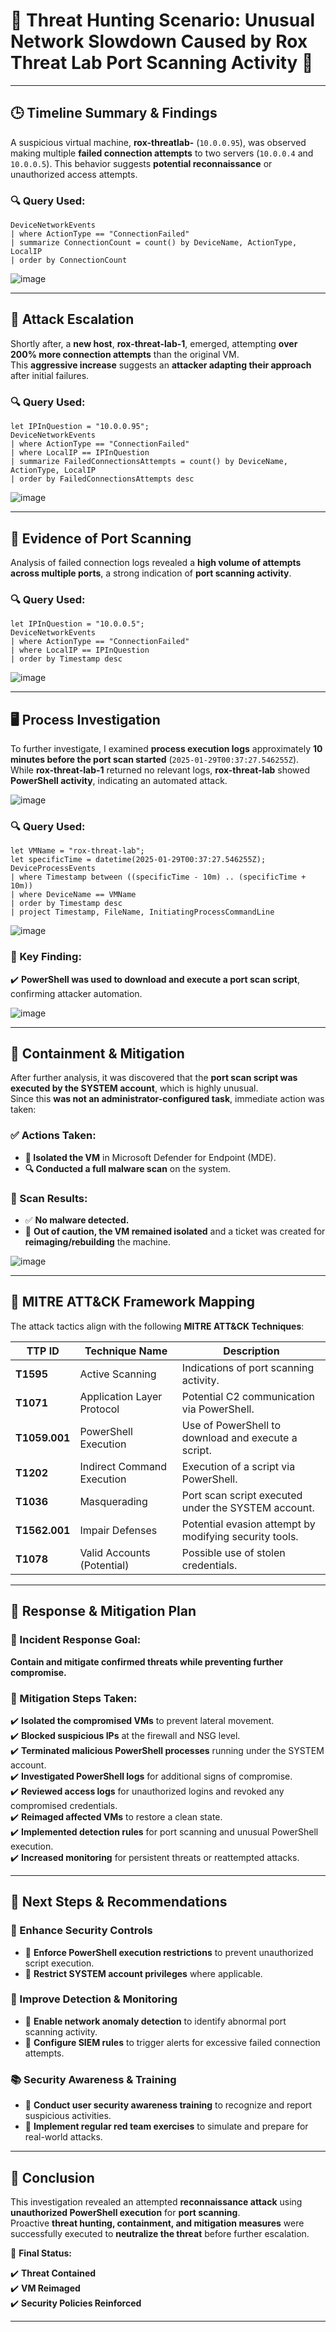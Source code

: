 # 🚨 Threat Hunting Scenario: Unusual Network Slowdown Caused by Rox Threat Lab Port Scanning Activity 🚨

---

## 🕒 Timeline Summary & Findings

A suspicious virtual machine, **rox-threatlab-** (`10.0.0.95`), was observed making multiple **failed connection attempts** to two servers (`10.0.0.4` and `10.0.0.5`). This behavior suggests **potential reconnaissance** or unauthorized access attempts.

### 🔍 Query Used:
```kusto
DeviceNetworkEvents
| where ActionType == "ConnectionFailed"
| summarize ConnectionCount = count() by DeviceName, ActionType, LocalIP
| order by ConnectionCount
```

![image](https://github.com/user-attachments/assets/b3765ba3-292b-4bf7-b150-b66c4a7780a3)

---

## 🔺 Attack Escalation

Shortly after, a **new host**, **rox-threat-lab-1**, emerged, attempting **over 200% more connection attempts** than the original VM.  
This **aggressive increase** suggests an **attacker adapting their approach** after initial failures.

### 🔍 Query Used:
```kusto
let IPInQuestion = "10.0.0.95";
DeviceNetworkEvents
| where ActionType == "ConnectionFailed"
| where LocalIP == IPInQuestion
| summarize FailedConnectionsAttempts = count() by DeviceName, ActionType, LocalIP
| order by FailedConnectionsAttempts desc
```

![image](https://github.com/user-attachments/assets/05b740fa-1dbe-40d4-875d-c09769b675ad)


---

## 🔎 Evidence of Port Scanning

Analysis of failed connection logs revealed a **high volume of attempts across multiple ports**, a strong indication of **port scanning activity**.

### 🔍 Query Used:
```kusto
let IPInQuestion = "10.0.0.5";
DeviceNetworkEvents
| where ActionType == "ConnectionFailed"
| where LocalIP == IPInQuestion
| order by Timestamp desc
```

![image](https://github.com/user-attachments/assets/17ab2b53-6f74-4af6-b820-5f7f6b080f74)


---

## 🖥️ Process Investigation

To further investigate, I examined **process execution logs** approximately **10 minutes before the port scan started** (`2025-01-29T00:37:27.546255Z`).  
While **rox-threat-lab-1** returned no relevant logs, **rox-threat-lab** showed **PowerShell activity**, indicating an automated attack.

![image](https://github.com/user-attachments/assets/42d59757-b0f9-4860-9c29-d3f555af24e4)

### 🔍 Query Used:
```kusto
let VMName = "rox-threat-lab";
let specificTime = datetime(2025-01-29T00:37:27.546255Z);
DeviceProcessEvents
| where Timestamp between ((specificTime - 10m) .. (specificTime + 10m))
| where DeviceName == VMName
| order by Timestamp desc
| project Timestamp, FileName, InitiatingProcessCommandLine
```

![image](https://github.com/user-attachments/assets/79dab5e0-b632-4396-b522-2807753bf4f0)


### 🔎 Key Finding:
✔️ **PowerShell was used to download and execute a port scan script**, confirming attacker automation.  

![image](https://github.com/user-attachments/assets/d665a6c9-b76b-4bd6-890f-62e16e9be780)

---

## 🚧 Containment & Mitigation

After further analysis, it was discovered that the **port scan script was executed by the SYSTEM account**, which is highly unusual.  
Since this **was not an administrator-configured task**, immediate action was taken:

### **✅ Actions Taken:**
- **🛑 Isolated the VM** in Microsoft Defender for Endpoint (MDE).
- **🔍 Conducted a full malware scan** on the system.

### **📌 Scan Results:**
- ✅ **No malware detected.**
- 🚨 **Out of caution, the VM remained isolated** and a ticket was created for **reimaging/rebuilding** the machine.

![image](https://github.com/user-attachments/assets/51f6860f-1324-449c-911e-95221489b371)

---

## 🎯 MITRE ATT&CK Framework Mapping

The attack tactics align with the following **MITRE ATT&CK Techniques**:

| TTP ID      | Technique Name                     | Description |
|------------|--------------------------------|-------------|
| **T1595**  | Active Scanning               | Indications of port scanning activity. |
| **T1071**  | Application Layer Protocol    | Potential C2 communication via PowerShell. |
| **T1059.001** | PowerShell Execution        | Use of PowerShell to download and execute a script. |
| **T1202**  | Indirect Command Execution   | Execution of a script via PowerShell. |
| **T1036**  | Masquerading                  | Port scan script executed under the SYSTEM account. |
| **T1562.001** | Impair Defenses            | Potential evasion attempt by modifying security tools. |
| **T1078**  | Valid Accounts (Potential)   | Possible use of stolen credentials. |

---

## 🔧 Response & Mitigation Plan

### **🎯 Incident Response Goal:**
**Contain and mitigate confirmed threats while preventing further compromise.**

### **🚀 Mitigation Steps Taken:**
✔️ **Isolated the compromised VMs** to prevent lateral movement.  
✔️ **Blocked suspicious IPs** at the firewall and NSG level.  
✔️ **Terminated malicious PowerShell processes** running under the SYSTEM account.  
✔️ **Investigated PowerShell logs** for additional signs of compromise.  
✔️ **Reviewed access logs** for unauthorized logins and revoked any compromised credentials.  
✔️ **Reimaged affected VMs** to restore a clean state.  
✔️ **Implemented detection rules** for port scanning and unusual PowerShell execution.  
✔️ **Increased monitoring** for persistent threats or reattempted attacks.  

---

## 🔮 Next Steps & Recommendations

### **🔐 Enhance Security Controls**
- 🔸 **Enforce PowerShell execution restrictions** to prevent unauthorized script execution.
- 🔸 **Restrict SYSTEM account privileges** where applicable.

### **📡 Improve Detection & Monitoring**
- 🔸 **Enable network anomaly detection** to identify abnormal port scanning activity.
- 🔸 **Configure SIEM rules** to trigger alerts for excessive failed connection attempts.

### **📚 Security Awareness & Training**
- 🔸 **Conduct user security awareness training** to recognize and report suspicious activities.
- 🔸 **Implement regular red team exercises** to simulate and prepare for real-world attacks.

---

## 🏁 Conclusion

This investigation revealed an attempted **reconnaissance attack** using **unauthorized PowerShell execution** for **port scanning**.  
Proactive **threat hunting, containment, and mitigation measures** were successfully executed to **neutralize the threat** before further escalation.

🚨 **Final Status:**

✔️ **Threat Contained**  
✔️ **VM Reimaged**  
✔️ **Security Policies Reinforced**  

---
